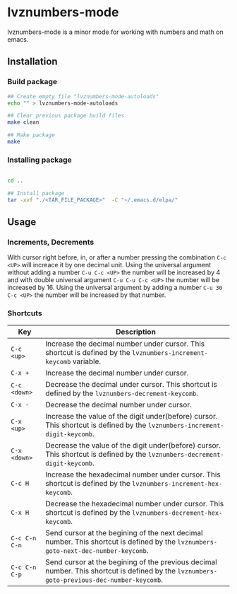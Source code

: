 # lvznumbers-mode

lvznumbers-mode is a minor mode for working with numbers and math on emacs.

## Installation

### Build package

```bash
## Create empty file "lvznumbers-mode-autoloads"
echo "" > lvznumbers-mode-autoloads

## Clear previous package build files
make clean

## Make package
make
```

### Installing package

```bash

cd ..

## Install package
tar -xvf "./<TAR_FILE_PACKAGE>"  -C "~/.emacs.d/elpa/"

```

## Usage

### Increments, Decrements

With cursor right before, in, or after a number pressing the combination `C-c <UP>` will increace it by one decimal unit.
Using the universal argument without adding a number `C-u C-c <UP>` the number will be increased by 4 and with double universal argument `C-u C-u C-c <UP>` the number will be increased by 16.
Using the universal argument by adding a number `C-u 30 C-c <UP>` the number will be increased by that number.

### Shortcuts

Key | Description
--- | ---
`C-c <up>` | Increase the decimal number under cursor. This shortcut is defined by the `lvznumbers-increment-keycomb` variable.
`C-x +` | Increase the decimal number under cursor.
`C-c <down>` | Decrease the decimal under cursor. This shortcut is defined by the `lvznumbers-decrement-keycomb`.
`C-x -` | Decrease the decimal number under cursor.
`C-x <up>` | Increase the value of the digit under(before) cursor. This shortcut is defined by the `lvznumbers-increment-digit-keycomb`.
`C-x <down>` | Decrease the value of the digit under(before) cursor. This shortcut is defined by the `lvznumbers-decrement-digit-keycomb`.
`C-c H` |  Increase the hexadecimal number under cursor. This shortcut is defined by the `lvznumbers-increment-hex-keycomb`.
`C-x H` |  Decrease the hexadecimal number under cursor. This shortcut is defined by the `lvznumbers-decrement-hex-keycomb`.
`C-c C-n C-n` | Send cursor at the begining of the next decimal number. This shortcut is defined by the `lvznumbers-goto-next-dec-number-keycomb`.
`C-c C-n C-p` | Send cursor at the begining of the previous decimal number. This shortcut is defined by the `lvznumbers-goto-previous-dec-number-keycomb`.
